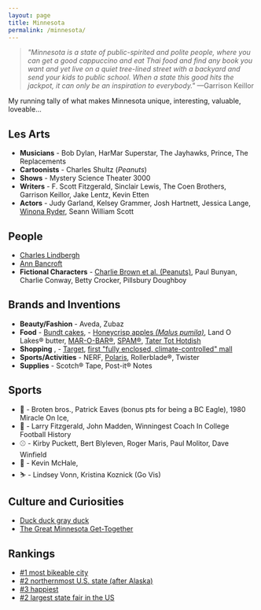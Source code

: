 ```yaml
---
layout: page
title: Minnesota
permalink: /minnesota/
---
```

> *"Minnesota is a state of public-spirited and polite people, where you can get a good cappuccino and eat Thai food and find any book you want and yet live on a quiet tree-lined street with a backyard and send your kids to public school. When a state this good hits the jackpot, it can only be an inspiration to everybody."* —Garrison Keillor

My running tally of what makes Minnesota unique, interesting, valuable, loveable...

## Les Arts
- **Musicians** - Bob Dylan, HarMar Superstar, The Jayhawks, Prince, The Replacements
- **Cartoonists** - Charles Shultz (*Peanuts*)
- **Shows** - Mystery Science Theater 3000
- **Writers** - F. Scott Fitzgerald, Sinclair Lewis, The Coen Brothers, Garrison Keillor, Jake Lentz, Kevin Etten
- **Actors** - Judy Garland, Kelsey Grammer, Josh Hartnett, Jessica Lange, [Winona Ryder](https://www.welcometowinona.com/), Seann William Scott

## People
- [Charles Lindbergh](https://en.wikipedia.org/wiki/Charles_Lindbergh)
- [Ann Bancroft](https://en.wikipedia.org/wiki/Ann_Bancroft)
- **Fictional Characters** - [Charlie Brown et al. (Peanuts)](https://peanuts.fandom.com/wiki/Setting), Paul Bunyan, Charlie Conway, Betty Crocker, Pillsbury Doughboy

## Brands and Inventions
- **Beauty/Fashion** - Aveda, Zubaz
- **Food** - [Bundt cakes](https://www.foodandwine.com/news/brief-delightful-history-bundt-pan), - [Honeycrisp apples *(Malus pumila)*](https://en.wikipedia.org/wiki/Honeycrisp/), Land O Lakes® butter, [MAR-O-BAR®](https://www.minnesotamonthly.com/archive/candy-bar-combat/), [SPAM®](https://en.wikipedia.org/wiki/Spam_(food)/), [Tater Tot Hotdish](https://vimeo.com/65158243)
- **Shopping** , - [Target](https://www.target.com/), [first "fully enclosed, climate-controlled" mall](https://www.theguardian.com/cities/2015/may/06/southdale-center-america-first-shopping-mall-history-cities-50-buildings)
- **Sports/Activities** - NERF, [Polaris](https://www.polaris.com/en-us/brands/), Rollerblade®, Twister
- **Supplies** - Scotch® Tape, Post-it® Notes

## Sports
- 🏒 - Broten bros., Patrick Eaves (bonus pts for being a BC Eagle), 1980 Miracle On Ice, 
- 🏈 - Larry Fitzgerald, John Madden, Winningest Coach In College Football History
- ⚾ - Kirby Puckett, Bert Blyleven, Roger Maris, Paul Molitor, Dave Winfield
- 🏀 - Kevin McHale, 
- ⛷ - Lindsey Vonn, Kristina Koznick (Go Vis)

## Culture and Curiosities
- [Duck duck gray duck](https://www.startribune.com/why-do-minnesotans-play-duck-duck-gray-duck-instead-of-duck-duck-goose/502474351/)
- [The Great Minnesota Get-Together](https://www.insider.com/best-state-fairs-in-the-us-2018-5#1-the-minnesota-state-fair-17)

## Rankings
- [#1 most bikeable city](https://www.redfin.com/news/most-bike-friendly-cities-usa-2020/)
- [#2 northernmost U.S. state (after Alaska)](https://en.wikipedia.org/wiki/Geography_of_Minnesota)
- [#3 happiest](https://wallethub.com/edu/happiest-states/6959)
- [#2 largest state fair in the US](https://www.mnstatefair.org/about-the-fair/attendance/)